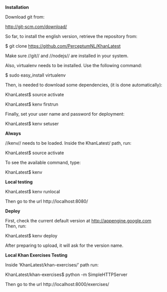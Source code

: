 **Installation**

Download git from:

http://git-scm.com/download/

So far, to install the english version, retrieve the repository from:

  $ git clone https://github.com/PerceptumNL/KhanLatest
  
Make sure //git// and //nodejs// are installed in your system.

Also, virtualenv needs to be installed. Use the following command:

  $ sudo easy_install virtualenv

Then, is needed to download some dependencies, (it is done automatically):

  KhanLatest$ source activate 
  
  KhanLatest$ kenv firstrun

Finally, set your user name and password for deployment:

  KhanLatest$ kenv setuser

**Always**

//kenv// needs to be loaded. Inside the KhanLatest/ path, run:

  KhanLatest$ source activate 

To see the available command, type:

  KhanLatest$ kenv

**Local testing**

  KhanLatest$ kenv runlocal

Then go to the url http://localhost:8080/

**Deploy**

First, check the current default version at http://appengine.google.com
Then, run:

  KhanLatest$ kenv deploy

After preparing to upload, it will ask for the version name.

**Local Khan Exercises Testing**

Inside ‘KhanLatest/khan-exercises/’ path run:

  KhanLatest/khan-exercises$ python -m SimpleHTTPServer

Then go to the url http://localhost:8000/exercises/
